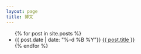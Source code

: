 ```yaml
---
layout: page
title: 博文
---
```


<ul>
  {% for post in site.posts %}
    <li>{{ post.date | date: "%-d %B %Y"}} <a href="{{ post.url }}">{{ post.title }}</a></li>
  {% endfor %}
</ul>